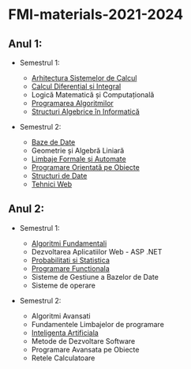 # FMI-materials-2021-2024

## Anul 1:
- Semestrul 1: 

	* [Arhitectura Sistemelor de Calcul](https://github.com/angiflutur/FMI-materials-2021-2024/tree/main/Anul%201/Semestrul%201/Arhitectura%20Sistemelor%20de%20Calcul)
	* [Calcul Diferențial și Integral](https://github.com/angiflutur/FMI-materials-2021-2024/tree/main/Anul%201/Semestrul%201/Calcul%20Diferential%20si%20Integral)
	* Logică Matematică și Computațională
	* [Programarea Algoritmilor](https://github.com/angiflutur/FMI-materials-2021-2024/tree/main/Anul%201/Semestrul%201/Programarea%20Algoritmilor)
	* [Structuri Algebrice în Informatică](https://github.com/angiflutur/FMI-materials-2021-2024/tree/main/Anul%201/Semestrul%201/Structuri%20Algebrice%20in%20Informatica)	
	
- Semestrul 2: 
	* [Baze de Date](https://github.com/angiflutur/FMI-materials-2021-2024/tree/main/Anul%201/Semestrul%202/Baze%20de%20Date)
	* Geometrie și Algebră Liniară
	* [Limbaje Formale și Automate](https://github.com/angiflutur/FMI-materials-2021-2024/tree/main/Anul%201/Semestrul%202/Limbaje%20Formale%20si%20Automate)
	* [Programare Orientată pe Obiecte](https://github.com/angiflutur/FMI-materials-2021-2024/tree/main/Anul%201/Semestrul%202/Programare%20Orientata%20pe%20Obiecte)
	- [Structuri de Date](https://github.com/angiflutur/FMI-materials-2021-2024/tree/main/Anul%201/Semestrul%202/Structuri%20de%20Date)
	- [Tehnici Web](https://github.com/angiflutur/FMI-materials-2021-2024/tree/main/Anul%201/Semestrul%202/Tehnici%20Web)
	
## Anul 2:
- Semestrul 1:
	* [Algoritmi Fundamentali](https://github.com/angiflutur/FMI-materials-2021-2024/tree/main/Anul%202/Semestrul%201/Algoritmi%20Fundamentali)
	* Dezvoltarea Aplicatiilor Web - ASP .NET
	* [Probabilitati si Statistica](https://github.com/angiflutur/FMI-materials-2021-2024/tree/main/Anul%202/Semestrul%201/Probabilitati%20si%20Statistica)
	* [Programare Functionala](https://github.com/angiflutur/FMI-materials-2021-2024/tree/main/Anul%202/Semestrul%201/Programare%20Functionala)
	* Sisteme de Gestiune a Bazelor de Date
	* Sisteme de operare
	
- Semestrul 2:
	* Algoritmi Avansati
	* Fundamentele Limbajelor de programare
	* [Inteligenta Artificiala](https://github.com/angiflutur/FMI-materials-2021-2024/tree/main/Anul%202/Semestrul%202/Inteligenta%20Artificiala)
	* Metode de Dezvoltare Software
	* Programare Avansata pe Obiecte
	* Retele Calculatoare
	
	
	
	
	
	
	
